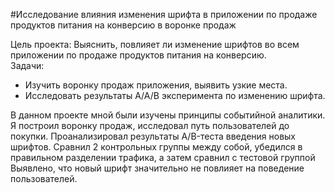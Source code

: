 #Исследование влияния изменения шрифта в приложении по продаже продуктов питания на конверсию в воронке продаж

Цель проекта: Выяснить, повлияет ли изменение шрифтов во всем приложении по продаже продуктов питания на конверсию.\
Задачи:
- Изучить воронку продаж приложения, выявить узкие места.
- Исследовать результаты А/А/В эксперимента по изменению шрифта.

В данном проекте мной были изучены принципы событийной аналитики. Я построил
воронку продаж, исследовал путь пользователей до покупки. Проанализировал
результаты A/B-теста введения новых шрифтов. Сравнил 2 контрольных группы между
собой, убедился в правильном разделении трафика, а затем сравнил с тестовой группой
Выявлено, что новый шрифт значительно не повлияет на поведение пользователей.
